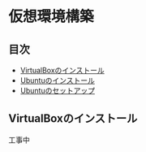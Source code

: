 # 仮想環境構築

## 目次
- [VirtualBoxのインストール](#VirtualBoxのインストール)
- [Ubuntuのインストール](#Ubuntuのインストール)
- [Ubuntuのセットアップ](#Ubuntuのセットアップ)

## VirtualBoxのインストール
工事中
